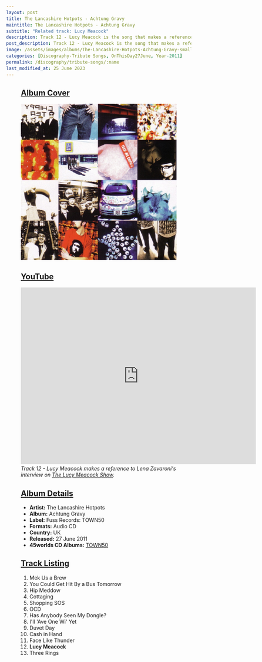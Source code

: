 ```yaml
---
layout: post
title: The Lancashire Hotpots - Achtung Gravy
maintitle: The Lancashire Hotpots - Achtung Gravy
subtitle: "Related track: Lucy Meacock"
description: Track 12 - Lucy Meacock is the song that makes a reference to Lena Zavaroni's interview on Granada Reports.
post_description: Track 12 - Lucy Meacock is the song that makes a reference to Lena Zavaroni's interview on Granada Reports.
image: /assets/images/albums/The-Lancashire-Hotpots-Achtung-Gravy-small.jpg
categories: [Discography-Tribute Songs, OnThisDay27June, Year-2011]
permalink: /discography/tribute-songs/:name
last_modified_at: 25 June 2023
---
```


<figure class="fig3">
<div class="CardLayout">
  <div class="CardItem">
    <h2 id="infobox1" class="infobox"><a href="#infobox1">Album Cover</a></h2>
    <div class="CardItem split">
      <img src="/assets/images/albums/The-Lancashire-Hotpots-Achtung-Gravy.jpg" alt="Album cover for The Lancashire Hotpots - Achtung Gravy" class="full-width" />
    </div>
  </div>
</div>
</figure>

<figure class="fig3">
<div class="CardLayout">
  <div class="CardItem">
    <h2 id="infobox2" class="infobox"><a href="#infobox2">YouTube</a></h2>
    <div class="CardItem split">
      <div class="responsive-video">
        <iframe width="640px" height="480px" src="https://www.youtube.com/embed/zX9ck2_ITzQ" title="Lucy Meacock by The Lancashire Hotpots" frameborder="0" allow="accelerometer; autoplay; clipboard-write; encrypted-media; gyroscope; picture-in-picture; web-share" allowfullscreen></iframe>
      </div>
      <cite>Track 12 - Lucy Meacock makes a reference to Lena Zavaroni's interview on <a href="/1992-03-02-the-lucy-meacock-show">The Lucy Meacock Show</a>.</cite>
    </div>
  </div>
</div>
</figure>

<figure class="fig1">
<div class="CardLayout CardLayout-Height1">
  <div class="CardItem">
    <h2 id="infobox3" class="infobox"><a href="#infobox3">Album Details</a></h2>
    <div class="CardItem split">
      <ul>
        <li><strong>Artist:</strong> The Lancashire Hotpots</li>
        <li><strong>Album:</strong> Achtung Gravy</li>
        <li><strong>Label:</strong> Fuss Records: TOWN50</li>
        <li><strong>Formats:</strong> Audio CD</li>
        <li><strong>Country:</strong> UK</li>
        <li><strong>Released:</strong> 27 June 2011</li>
        <li><strong>45worlds CD Albums:</strong> <a href="https://www.45worlds.com/cdalbum/cd/town50">TOWN50</a></li>
      </ul>
    </div>
  </div>
</div>
</figure>

<figure class="fig2">
<div class="CardLayout CardLayout-Height1">
  <div class="CardItem">
    <h2 id="infobox4" class="infobox"><a href="#infobox4">Track Listing</a></h2>
    <div class="CardItem split">
      <ol>
        <li>Mek Us a Brew</li>
        <li>You Could Get Hit By a Bus Tomorrow</li>
        <li>Hip Meddow</li>
        <li>Cottaging</li>
        <li>Shopping SOS</li>
        <li>OCD</li>
        <li>Has Anybody Seen My Dongle?</li>
        <li>I'll 'Ave One Wi' Yet</li>
        <li>Duvet Day</li>
        <li>Cash in Hand</li>
        <li>Face Like Thunder</li>
        <li><strong>Lucy Meacock</strong></li>
        <li>Three Rings</li>
      </ol>
    </div>
  </div>
</div>
</figure>

<style>
.CardLayout-Height1 {height:455px;}
@media screen and (orientation:portrait) {.CardLayout-Height1 {height: unset;}}
</style>
